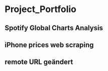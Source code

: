 # Project_Portfolio

## Spotify Global Charts Analysis

## iPhone prices web scraping

## remote URL geändert
